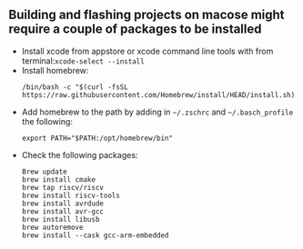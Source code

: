 ## Building and flashing projects on macose might require a couple of packages to be installed

 - Install xcode from appstore or xcode command line tools with from terminal:`xcode-select --install`
 - Install homebrew:
    ```
    /bin/bash -c "$(curl -fsSL https://raw.githubusercontent.com/Homebrew/install/HEAD/install.sh)"
    ```
 - Add homebrew to the path by adding in `~/.zschrc` and `~/.basch_profile` the following:
    ```
    export PATH="$PATH:/opt/homebrew/bin"
    ```
 - Check the following packages:
    ```
    Brew update
    brew install cmake
    brew tap riscv/riscv
    brew install riscv-tools
    brew install avrdude
    brew install avr-gcc
    brew install libusb
    brew autoremove
    brew install --cask gcc-arm-embedded
    ```
